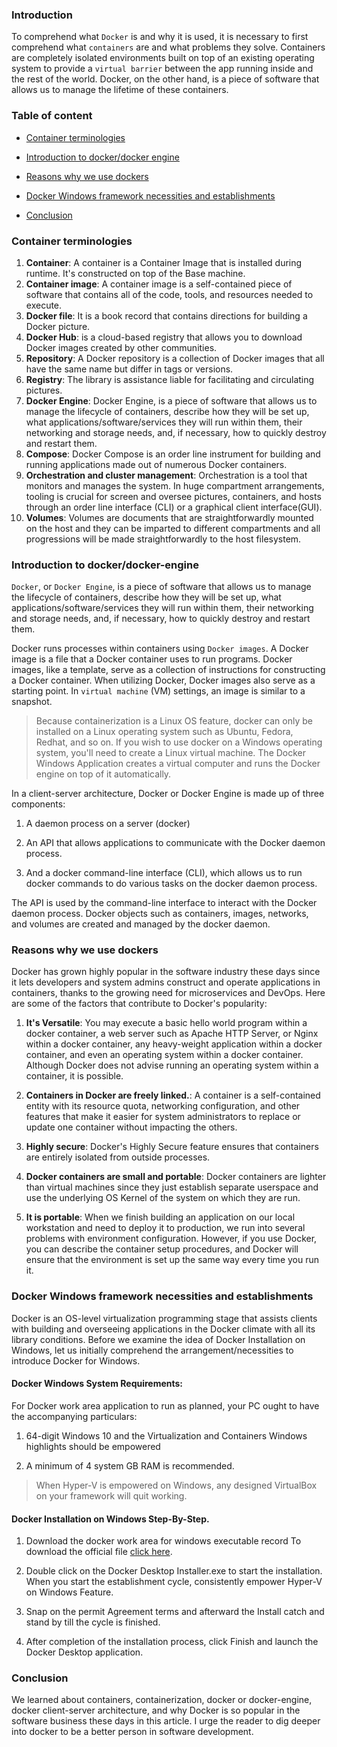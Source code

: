 ### Introduction

To comprehend what `Docker` is and why it is used, it is necessary to first comprehend what `containers` are and what problems they solve. Containers are completely isolated environments built on top of an existing operating system to provide a `virtual barrier` between the app running inside and the rest of the world. Docker, on the other hand, is a piece of software that allows us to manage the lifetime of these containers.

### Table of content
 
- [Container terminologies](#container-terminologies)

- [Introduction to docker/docker engine](#introduction-to-docker-/-docker-engine) 
 
- [Reasons why we use dockers](#reasons-why-we-use-dockers)

- [Docker Windows framework necessities and establishments](docker-windows-framework-necessities-and-establishments) 

- [Conclusion](#conclusion) 

### Container terminologies

1. **Container**: A container is a Container Image that is installed during runtime. It's constructed on top of the Base machine. 
2. **Container image**: A container image is a self-contained piece of software that contains all of the code, tools, and resources needed to execute.
3. **Docker file**: It is a book record that contains directions for building a Docker picture.
4. **Docker Hub**: is a cloud-based registry that allows you to download Docker images created by other communities.
5. **Repository**: A Docker repository is a collection of Docker images that all have the same name but differ in tags or versions.
6. **Registry**: The library is assistance liable for facilitating and circulating pictures.
7. **Docker Engine**: Docker Engine, is a piece of software that allows us to manage the lifecycle of containers, describe how they will be set up, what applications/software/services they will run within them, their networking and storage needs, and, if necessary, how to quickly destroy and restart them.
8. **Compose**: Docker Compose is an order line instrument for building and running applications made out of numerous Docker containers.
9. **Orchestration and cluster management**: Orchestration is a tool that monitors and manages the system. In huge compartment arrangements, tooling is crucial for screen and oversee pictures, containers, and hosts through an order line interface (CLI) or a graphical client interface(GUI). 
10. **Volumes**:  Volumes are documents that are straightforwardly mounted on the host and they can be imparted to different compartments and all progressions will be made straightforwardly to the host filesystem.

### Introduction to docker/docker-engine 
`Docker`, or `Docker Engine`, is a piece of software that allows us to manage the lifecycle of containers, describe how they will be set up, what applications/software/services they will run within them, their networking and storage needs, and, if necessary, how to quickly destroy and restart them.

Docker runs processes within containers using `Docker images`. A Docker image is a file that a Docker container uses to run programs. Docker images, like a template, serve as a collection of instructions for constructing a Docker container. When utilizing Docker, Docker images also serve as a starting point. In `virtual machine` (VM) settings, an image is similar to a snapshot.

> Because containerization is a Linux OS feature, docker can only be installed on a Linux operating system such as Ubuntu, Fedora, Redhat, and so on. If you wish to use docker on a Windows operating system, you'll need to create a Linux virtual machine. The Docker Windows Application creates a virtual computer and runs the Docker engine on top of it automatically.

In a client-server architecture, Docker or Docker Engine is made up of three components:

1. A daemon process on a server (docker)

2. An API that allows applications to communicate with the Docker daemon process.

3. And a docker command-line interface (CLI), which allows us to run docker commands to do various tasks on the docker daemon process.
 
The API is used by the command-line interface to interact with the Docker daemon process. Docker objects such as containers, images, networks, and volumes are created and managed by the docker daemon.

### Reasons why we use dockers
Docker has grown highly popular in the software industry these days since it lets developers and system admins construct and operate applications in containers, thanks to the growing need for microservices and DevOps. Here are some of the factors that contribute to Docker's popularity:

1. **It's Versatile**: You may execute a basic hello world program within a docker container, a web server such as Apache HTTP Server, or Nginx within a docker container, any heavy-weight application within a docker container, and even an operating system within a docker container. Although Docker does not advise running an operating system within a container, it is possible.

2. **Containers in Docker are freely linked.**: A container is a self-contained entity with its resource quota, networking configuration, and other features that make it easier for system administrators to replace or update one container without impacting the others.

3. **Highly secure**: Docker's Highly Secure feature ensures that containers are entirely isolated from outside processes.

4. **Docker containers are small and portable**: Docker containers are lighter than virtual machines since they just establish separate userspace and use the underlying OS Kernel of the system on which they are run.

5. **It is portable**: When we finish building an application on our local workstation and need to deploy it to production, we run into several problems with environment configuration. However, if you use Docker, you can describe the container setup procedures, and Docker will ensure that the environment is set up the same way every time you run it.


### Docker Windows framework necessities and establishments
Docker is an OS-level virtualization programming stage that assists clients with building and overseeing applications in the Docker climate with all its library conditions. Before we examine the idea of Docker Installation on Windows, let us initially comprehend the arrangement/necessities to introduce Docker for Windows. 

#### Docker Windows System Requirements:

For Docker work area application to run as planned, your PC ought to have the accompanying particulars: 

1. 64-digit Windows 10 and the Virtualization and Containers Windows highlights should be empowered

2. A minimum of 4 system GB RAM is recommended. 

> When Hyper-V is empowered on Windows, any designed VirtualBox on your framework will quit working. 

#### Docker Installation on Windows Step-By-Step. 

1. Download the docker work area for windows executable record To download the official file [click here](https://docs.docker.com/docker-for-windows/install).

2. Double click on the Docker Desktop Installer.exe to start the installation. When you start the establishment cycle, consistently empower Hyper-V on Windows Feature.

3. Snap on the permit Agreement terms and afterward the Install catch and stand by till the cycle is finished.

4. After completion of the installation process, click Finish and launch the Docker Desktop application.

### Conclusion

We learned about containers, containerization, docker or docker-engine, docker client-server architecture, and why Docker is so popular in the software business these days in this article. I urge the reader to dig deeper into docker to be a better person in software development.
